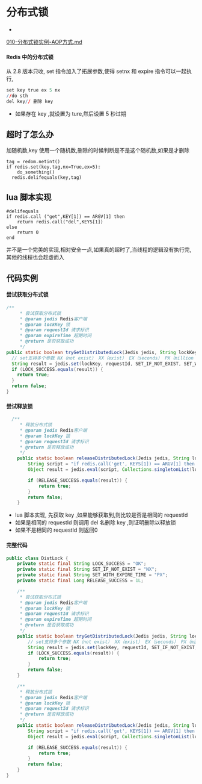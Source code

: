 # 分布式锁

- 

 [010-分布式锁实例-AOP方式.md](010-分布式锁实例-AOP方式.md) 

#### Redis 中的分布式锁

从 2.8 版本只收, set 指令加入了拓展参数,使得 setnx 和 expire 指令可以一起执行,

```r
set key true ex 5 nx
//do sth
del key// 删除 key
```

- 如果存在 key ,就设置为 ture,然后设置 5 秒过期

## 超时了怎么办

加随机数,key 使用一个随机数,删除的时候判断是不是这个随机数,如果是才删除

```
tag = redom.netint()
if redis.set(key,tag,nx=True,ex=5):
	do_something()
  redis.delifequals(key,tag)
```

## lua 脚本实现

```
#delifequals
if redis.call ("get",KEY[1]) == ARGV[1] then
	return redis.call("del",KEYS[1])
else
	return 0
end
```

并不是一个完美的实现,相对安全一点,如果真的超时了,当线程的逻辑没有执行完,其他的线程也会趁虚而入

## 代码实例

#### 尝试获取分布式锁

```java
/**
     * 尝试获取分布式锁
     * @param jedis Redis客户端
     * @param lockKey 锁
     * @param requestId 请求标识
     * @param expireTime 超期时间
     * @return 是否获取成功
     */
public static boolean tryGetDistributedLock(Jedis jedis, String lockKey, String requestId, int expireTime) {
  // set支持多个参数 NX（not exist） XX（exist） EX（seconds） PX（million seconds）
  String result = jedis.set(lockKey, requestId, SET_IF_NOT_EXIST, SET_WITH_EXPIRE_TIME, expireTime);
  if (LOCK_SUCCESS.equals(result)) {
    return true;
  }
  return false;
}
```

#### 尝试释放锁

```java
  /**
     * 释放分布式锁
     * @param jedis Redis客户端
     * @param lockKey 锁
     * @param requestId 请求标识
     * @return 是否释放成功
     */
    public static boolean releaseDistributedLock(Jedis jedis, String lockKey, String requestId) {
        String script = "if redis.call('get', KEYS[1]) == ARGV[1] then return redis.call('del', KEYS[1]) else return 0 end";
        Object result = jedis.eval(script, Collections.singletonList(lockKey), Collections.singletonList(requestId));

        if (RELEASE_SUCCESS.equals(result)) {
            return true;
        }
        return false;
    }
```

- lua 脚本实现, 先获取 key ,如果能够获取到,则比较是否是相同的 requestId
- 如果是相同的 requestId 则调用 del 名删除 key ,则证明删除以释放锁
- 如果不是相同的 requestId 则返回0

#### 完整代码

```java
public class DistLock {
    private static final String LOCK_SUCCESS = "OK";
    private static final String SET_IF_NOT_EXIST = "NX";
    private static final String SET_WITH_EXPIRE_TIME = "PX";
    private static final Long RELEASE_SUCCESS = 1L;

    /**
     * 尝试获取分布式锁
     * @param jedis Redis客户端
     * @param lockKey 锁
     * @param requestId 请求标识
     * @param expireTime 超期时间
     * @return 是否获取成功
     */
    public static boolean tryGetDistributedLock(Jedis jedis, String lockKey, String requestId, int expireTime) {
        // set支持多个参数 NX（not exist） XX（exist） EX（seconds） PX（million seconds）
        String result = jedis.set(lockKey, requestId, SET_IF_NOT_EXIST, SET_WITH_EXPIRE_TIME, expireTime);
        if (LOCK_SUCCESS.equals(result)) {
            return true;
        }
        return false;
    }

    /**
     * 释放分布式锁
     * @param jedis Redis客户端
     * @param lockKey 锁
     * @param requestId 请求标识
     * @return 是否释放成功
     */
    public static boolean releaseDistributedLock(Jedis jedis, String lockKey, String requestId) {
        String script = "if redis.call('get', KEYS[1]) == ARGV[1] then return redis.call('del', KEYS[1]) else return 0 end";
        Object result = jedis.eval(script, Collections.singletonList(lockKey), Collections.singletonList(requestId));

        if (RELEASE_SUCCESS.equals(result)) {
            return true;
        }
        return false;
    }
}
```